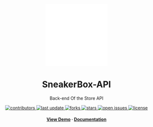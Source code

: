 <div align="center">

  <img src="assets/logo.png" alt="logo" width="200" height="auto" />
  <h1>SneakerBox-API</h1>
  
  <p>
    Back-end Of the Store API
  </p>
  
  
<!-- Badges -->
<p>
  <a href="https://github.com/Louis3797/awesome-readme-template/graphs/contributors">
    <img src="https://img.shields.io/github/contributors/Louis3797/awesome-readme-template" alt="contributors" />
  </a>
  <a href="#">
    <img src="https://img.shields.io/github/last-commit/Louis3797/awesome-readme-template" alt="last update" />
  </a>
  <a href="https://github.com/Louis3797/awesome-readme-template/network/members">
    <img src="https://img.shields.io/github/forks/Louis3797/awesome-readme-template" alt="forks" />
  </a>
  <a href="https://github.com/Louis3797/awesome-readme-template/stargazers">
    <img src="https://img.shields.io/github/stars/Louis3797/awesome-readme-template" alt="stars" />
  </a>
  <a href="https://github.com/Louis3797/awesome-readme-template/issues/">
    <img src="https://img.shields.io/github/issues/Louis3797/awesome-readme-template" alt="open issues" />
  </a>
  <a href="https://github.com/Mr-Dazai/SneakerBox-API/blob/main/LICENSE">
    <img src="https://img.shields.io/github/license/Mr-Dazai/SneakerBox-API.svg" alt="license" />
  </a>
</p>
   
<h4>
    <a href="https://github.com/Louis3797/awesome-readme-template/">View Demo</a>
  <span> · </span>
    <a href="https://github.com/Louis3797/awesome-readme-template">Documentation</a>
  </h4>
</div>

<br />
